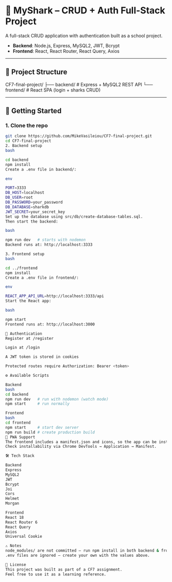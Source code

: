 # 🦈 MyShark – CRUD + Auth Full-Stack Project

A full-stack CRUD application with authentication built as a school project.  
- **Backend**: Node.js, Express, MySQL2, JWT, Bcrypt  
- **Frontend**: React, React Router, React Query, Axios  

---

## 📂 Project Structure
CF7-final-project/
├── backend/ # Express + MySQL2 REST API
└── frontend/ # React SPA (login + sharks CRUD)

---

## 🚀 Getting Started

### 1. Clone the repo
```bash
git clone https://github.com/MikeVasileiou/CF7-final-project.git
cd CF7-final-project
2. Backend setup
bash

cd backend
npm install
Create a .env file in backend/:

env

PORT=3333
DB_HOST=localhost
DB_USER=root
DB_PASSWORD=your_password
DB_DATABASE=sharkdb
JWT_SECRET=your_secret_key
Set up the database using src/db/create-database-tables.sql.
Then start the backend:

bash

npm run dev   # starts with nodemon
Backend runs at: http://localhost:3333

3. Frontend setup
bash

cd ../frontend
npm install
Create a .env file in frontend/:

env

REACT_APP_API_URL=http://localhost:3333/api
Start the React app:

bash

npm start
Frontend runs at: http://localhost:3000

🔑 Authentication
Register at /register

Login at /login

A JWT token is stored in cookies

Protected routes require Authorization: Bearer <token>

⚙️ Available Scripts

Backend
bash
cd backend
npm run dev   # run with nodemon (watch mode)
npm start     # run normally

Frontend
bash
cd frontend
npm start     # start dev server
npm run build # create production build
📱 PWA Support
The frontend includes a manifest.json and icons, so the app can be installed on desktop or mobile as a Progressive Web App (PWA).
Check installability via Chrome DevTools → Application → Manifest.

🛠️ Tech Stack

Backend
Express
MySQL2
JWT
Bcrypt
Joi
Cors
Helmet
Morgan

Frontend
React 18
React Router 6
React Query
Axios
Universal Cookie

⚠️ Notes
node_modules/ are not committed — run npm install in both backend & frontend before starting.
.env files are ignored — create your own with the values above.

📜 License
This project was built as part of a CF7 assignment.
Feel free to use it as a learning reference.